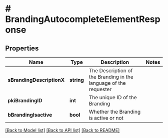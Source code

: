 # # BrandingAutocompleteElementResponse

## Properties

Name | Type | Description | Notes
------------ | ------------- | ------------- | -------------
**sBrandingDescriptionX** | **string** | The Description of the Branding in the language of the requester |
**pkiBrandingID** | **int** | The unique ID of the Branding |
**bBrandingIsactive** | **bool** | Whether the Branding is active or not |

[[Back to Model list]](../../README.md#models) [[Back to API list]](../../README.md#endpoints) [[Back to README]](../../README.md)

